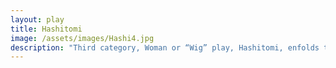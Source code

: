```yaml
---
layout: play
title: Hashitomi
image: /assets/images/Hashi4.jpg
description: "Third category, Woman or “Wig” play, Hashitomi, enfolds the viewers in in the tender dream-like world of the female protagonist, a spirit of young Lady Yūgao, who appears as a flower and reminisces about her romantic encounter with Prince Genji."
---
```

